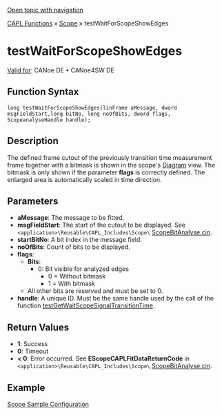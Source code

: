 [Open topic with navigation](../../../../../CANoeDEFamily.htm#Topics/CAPLFunctions/Test/Functions/CAPLfunctionTestWaitForScopeShowEdges.md)

[CAPL Functions](../../CAPLfunctions.md) » [Scope](../../Scope/CAPLfunctionsScopeOverview.md) » testWaitForScopeShowEdges

# testWaitForScopeShowEdges

[Valid for](../../../Shared/FeatureAvailability.md): CANoe DE • CANoe4SW DE

## Function Syntax

`long testWaitForScopeShowEdges(linFrame aMessage, dword msgFieldStart,long bitNo, long noOfBits, dword flags, ScopeanalyseHandle handle);`

## Description

The defined frame cutout of the previously transition time measurement frame together with a bitmask is shown in the scope's [Diagram](../../../CANoeCANalyzer/SCOPE/ScopeDiagram.md) view. The bitmask is only shown if the parameter **flags** is correctly defined. The enlarged area is automatically scaled in time direction.

## Parameters

- **aMessage**: The message to be fitted.
- **msgFieldStart**: The start of the cutout to be displayed. See `<application>\Reusable\CAPL_Includes\Scope\` [ScopeBitAnalyse.cin](javascript:startDemoLoader('"Reusable\\CAPL_Includes\\Scope"')).
- **startBitNo**: A bit index in the message field.
- **noOfBits**: Count of bits to be displayed.
- **flags**:
  - **Bits**:
    - 0: Bit visible for analyzed edges
      - 0 = Without bitmask
      - 1 = With bitmask
  - All other bits are reserved and must be set to 0.
- **handle**: A unique ID. Must be the same handle used by the call of the function [testGetWaitScopeSignalTransitionTime](CAPLfunctionTestGetWaitScopeSignalTransitionTime.md).

## Return Values

- **1**: Success
- **0**: Timeout
- **< 0**: Error occurred. See **EScopeCAPLFitDataReturnCode** in `<application>\Reusable\CAPL_Includes\Scope\` [ScopeBitAnalyse.cin](javascript:startDemoLoader('"Reusable\\CAPL_Includes\\Scope"')).

## Example

[Scope Sample Configuration](../../../SampConf/CAN/CANoe/Scope/BitmaskAnalysisCAN.md)
